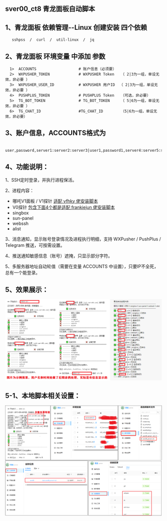   ##  sver00_ct8  青龙面板自动脚本
  
  ## 1、青龙面板 依赖管理--Linux 创建安装 四个依赖
       sshpss  /  curl  /  util-linux  /  jq 
       
  ## 2、青龙面板 环境变量 中添加  参数
      1>  ACCOUNTS                   # 账户信息（必须要）
      2>  WXPUSHER_TOKEN             # WXPUSHER Token   （ 2|3为一组，单设无效，非必要 ）
      3>  WXPUSHER_USER_ID           # WXPUSHER 用户ID  （ 2|3为一组，单设无效，非必要 ）
      4>  PUSHPLUS_TOKEN             # PUSHPLUS Token   （可选，非必要）
      5>  TG_BOT_TOKEN               # TG_BOT_TOKEN     （ 5|6为一组，单设无效，非必要 ）
      6>  TG_CHAT_ID                 #TG_CHAT_ID        （5|6为一组，单设无效，非必要）

  ## 3、账户信息，ACCOUNTS格式为
       user,password,server1:server2:server3|user1,password1,server4:server5:server6
       
  ## 4、功能说明：
1、SSH定时登录，并执行进程保活。

2、进程内容：
- 哪吒V1面板 / V1探针        [适配 vfhky 佬安装脚本](https://github.com/vfhky/serv00_ct8_nezha)
- V0探针                    [包含下面4个都是适配 frankiejun 佬安装脚本](https://github.com/frankiejun/serv00-play)
- singbox                   
- sun-panel                 
- webssh                    
- alist                     

3、消息通知，显示账号登录情况及进程执行明细，支持 WXPusher / PushPlus / Telegram 推送，可按需设置。

4、推送通知敏感信息（账号）遮掩，只显示部分字符。

5、多服务器地址自动轮值（需要在变量 ACCOUNTS 中设置），只要IP不全死，总有一个能登录。

  ## 5、效果展示：
![Image Description](https://github.com/ryty1/alist-log/blob/main/github_images/1.png?raw=true)

  ## 5-1、本地脚本相关设置：
  
![Image Description](https://github.com/ryty1/alist-log/blob/main/github_images/2.png?raw=true)


